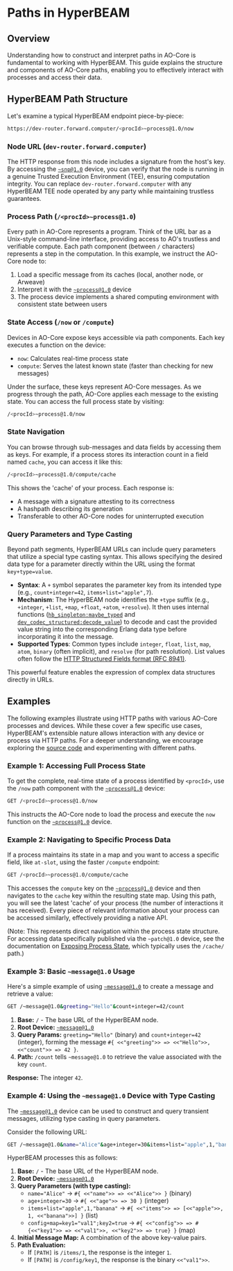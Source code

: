 # Paths in HyperBEAM

## Overview

Understanding how to construct and interpret paths in AO-Core is fundamental to working with HyperBEAM. This guide explains the structure and components of AO-Core paths, enabling you to effectively interact with processes and access their data.

## HyperBEAM Path Structure

Let's examine a typical HyperBEAM endpoint piece-by-piece:

```bash
https://dev-router.forward.computer/<procId>~process@1.0/now
```

### Node URL (`dev-router.forward.computer`)

The HTTP response from this node includes a signature from the host's key. By accessing the [`~snp@1.0`](../resources/source-code/dev_snp.md) device, you can verify that the node is running in a genuine Trusted Execution Environment (TEE), ensuring computation integrity. You can replace `dev-router.forward.computer` with any HyperBEAM TEE node operated by any party while maintaining trustless guarantees.

### Process Path (`/<procId>~process@1.0`)

Every path in AO-Core represents a program. Think of the URL bar as a Unix-style command-line interface, providing access to AO's trustless and verifiable compute. Each path component (between `/` characters) represents a step in the computation. In this example, we instruct the AO-Core node to:

1. Load a specific message from its caches (local, another node, or Arweave)
2. Interpret it with the [`~process@1.0`](../devices/process-at-1-0.md) device
3. The process device implements a shared computing environment with consistent state between users

### State Access (`/now` or `/compute`)

Devices in AO-Core expose keys accessible via path components. Each key executes a function on the device:

- `now`: Calculates real-time process state
- `compute`: Serves the latest known state (faster than checking for new messages)

Under the surface, these keys represent AO-Core messages. As we progress through the path, AO-Core applies each message to the existing state. You can access the full process state by visiting:
```bash
/<procId>~process@1.0/now
```

### State Navigation

You can browse through sub-messages and data fields by accessing them as keys. For example, if a process stores its interaction count in a field named `cache`, you can access it like this:
```bash
/<procId>~process@1.0/compute/cache
```
This shows the 'cache' of your process. Each response is:

- A message with a signature attesting to its correctness
- A hashpath describing its generation
- Transferable to other AO-Core nodes for uninterrupted execution

### Query Parameters and Type Casting

Beyond path segments, HyperBEAM URLs can include query parameters that utilize a special type casting syntax. This allows specifying the desired data type for a parameter directly within the URL using the format `key+type=value`.

- **Syntax**: A `+` symbol separates the parameter key from its intended type (e.g., `count+integer=42`, `items+list="apple",7`).
- **Mechanism**: The HyperBEAM node identifies the `+type` suffix (e.g., `+integer`, `+list`, `+map`, `+float`, `+atom`, `+resolve`). It then uses internal functions ([`hb_singleton:maybe_typed`](../resources/source-code/hb_singleton.md) and [`dev_codec_structured:decode_value`](../resources/source-code/dev_codec_structured.md)) to decode and cast the provided value string into the corresponding Erlang data type before incorporating it into the message.
- **Supported Types**: Common types include `integer`, `float`, `list`, `map`, `atom`, `binary` (often implicit), and `resolve` (for path resolution). List values often follow the [HTTP Structured Fields format (RFC 8941)](https://www.rfc-editor.org/rfc/rfc8941.html).

This powerful feature enables the expression of complex data structures directly in URLs.

## Examples

The following examples illustrate using HTTP paths with various AO-Core processes and devices. While these cover a few specific use cases, HyperBEAM's extensible nature allows interaction with any device or process via HTTP paths. For a deeper understanding, we encourage exploring the [source code](https://github.com/permaweb/hyperbeam) and experimenting with different paths.

### Example 1: Accessing Full Process State

To get the complete, real-time state of a process identified by `<procId>`, use the `/now` path component with the [`~process@1.0`](../devices/process-at-1-0.md) device:

```bash
GET /<procId>~process@1.0/now
```

This instructs the AO-Core node to load the process and execute the `now` function on the [`~process@1.0`](../devices/process-at-1-0.md) device.

### Example 2: Navigating to Specific Process Data

If a process maintains its state in a map and you want to access a specific field, like `at-slot`, using the faster `/compute` endpoint:

```bash
GET /<procId>~process@1.0/compute/cache
```

This accesses the `compute` key on the [`~process@1.0`](../devices/process-at-1-0.md) device and then navigates to the `cache` key within the resulting state map. Using this path, you will see the latest 'cache' of your process (the number of interactions it has received). Every piece of relevant information about your process can be accessed similarly, effectively providing a native API.

(Note: This represents direct navigation within the process state structure. For accessing data specifically published via the `~patch@1.0` device, see the documentation on [Exposing Process State](../build/migrating-from-legacynet.md#exposing-process-state-with-the-patch-device), which typically uses the `/cache/` path.)

### Example 3: Basic `~message@1.0` Usage

Here's a simple example of using [`~message@1.0`](../devices/message-at-1-0.md) to create a message and retrieve a value:

```bash
GET /~message@1.0&greeting="Hello"&count+integer=42/count
```

1.  **Base:** `/` - The base URL of the HyperBEAM node.
2.  **Root Device:** [`~message@1.0`](../devices/message-at-1-0.md)
3.  **Query Params:** `greeting="Hello"` (binary) and `count+integer=42` (integer), forming the message `#{ <<"greeting">> => <<"Hello">>, <<"count">> => 42 }`.
4.  **Path:** `/count` tells `~message@1.0` to retrieve the value associated with the key `count`.

**Response:** The integer `42`.

### Example 4: Using the `~message@1.0` Device with Type Casting

The [`~message@1.0`](../devices/message-at-1-0.md) device can be used to construct and query transient messages, utilizing type casting in query parameters.

Consider the following URL:

```bash
GET /~message@1.0&name="Alice"&age+integer=30&items+list="apple",1,"banana"&config+map=key1="val1";key2=true/[PATH]
```

HyperBEAM processes this as follows:

1.  **Base:** `/` - The base URL of the HyperBEAM node.
2.  **Root Device:** [`~message@1.0`](../devices/message-at-1-0.md)
3.  **Query Parameters (with type casting):**
    *   `name="Alice"` -> `#{ <<"name">> => <<"Alice">> }` (binary)
    *   `age+integer=30` -> `#{ <<"age">> => 30 }` (integer)
    *   `items+list="apple",1,"banana"` -> `#{ <<"items">> => [<<"apple">>, 1, <<"banana">>] }` (list)
    *   `config+map=key1="val1";key2=true` -> `#{ <<"config">> => #{<<"key1">> => <<"val1">>, <<"key2">> => true} }` (map)
4.  **Initial Message Map:** A combination of the above key-value pairs.
5.  **Path Evaluation:**
    *   If `[PATH]` is `/items/1`, the response is the integer `1`.
    *   If `[PATH]` is `/config/key1`, the response is the binary `<<"val1">>`.